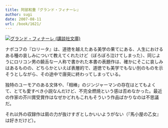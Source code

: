```yaml
---
title: 阿部和重『グランド・フィナーレ』
author: sugi
date: 2007-08-11
url: /book/1621/
---
```

<a href="http://www.amazon.co.jp/exec/obidos/ASIN/4062757753/chezsugi-22/ref=nosim/" name="amazletlink" target="_blank"><img src="http://i0.wp.com/ec2.images-amazon.com/images/I/41f1eiW9sJL.SL160.jpg?w=660" alt="グランド・フィナーレ (講談社文庫)" class="alignleft" data-recalc-dims="1" /></a>

ナボコフの『ロリータ』は、道徳を越えたある美学の果てにある、人生におけるある種の哀しみについて教えてくれたけど（ぼろぼろ泣けてしまった）、同じようにロリコン男の饒舌な一人称で書かれた本書の表題作は、確かにそこに哀しみはあるものの、どちらかといえば表層的で、道徳でも美学でもない別のものを示そうとしながら、その途中で唐突に終わってしまっている。

独特のユーモアのある文体や、「相棒」のジンジャーマンの存在はとてもよくて、とても愛すべき小説なんだけど、不完全燃焼という感は否めなかった。最近の作家の芥川賞受賞作はなぜかどれもこれもそういう作品ばかりなのは不思議だ。

それ以外の収録作は肩の力が抜けすぎとしかいいようがない（『馬小屋の乙女』は好きだけど）。

